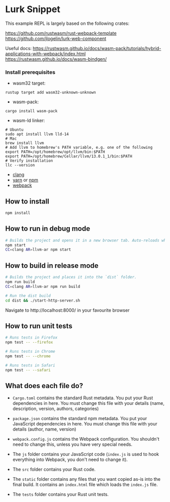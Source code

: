# Lurk Snippet

This example REPL is largely based on the following crates:

https://github.com/rustwasm/rust-webpack-template
https://github.com/jlogelin/lurk-web-component

Useful docs:
https://rustwasm.github.io/docs/wasm-pack/tutorials/hybrid-applications-with-webpack/index.html
https://rustwasm.github.io/docs/wasm-bindgen/

### Install prerequisites

- wasm32 target:
```
rustup target add wasm32-unknown-unknown
```
- wasm-pack:
```
cargo install wasm-pack
```
- wasm-ld linker:
```
# Ubuntu
sudo apt install llvm lld-14
# Mac
brew install llvm
# Add llvm to homebrew's PATH variable, e.g. one of the following
export PATH=/opt/homebrew/opt/llvm/bin:$PATH
export PATH=/opt/homebrew/Cellar/llvm/13.0.1_1/bin:$PATH
# Verify installation
llc --version
```
- [clang](https://clang.llvm.org/get_started.html)
- [yarn](https://classic.yarnpkg.com/lang/en/docs/install/#mac-stable) or [npm](https://nodejs.org/en/download/package-manager/)
- [webpack](https://webpack.js.org/guides/installation/)

## How to install

```sh
npm install
```

## How to run in debug mode

```sh
# Builds the project and opens it in a new browser tab. Auto-reloads when the project changes.
npm start
CC=clang AR=llvm-ar npm start
```

## How to build in release mode

```sh
# Builds the project and places it into the `dist` folder.
npm run build
CC=clang AR=llvm-ar npm run build
```

```sh
# Run the dist build
cd dist && ./start-http-server.sh
```
Navigate to http://localhost:8000/ in your favourite browser

## How to run unit tests

```sh
# Runs tests in Firefox
npm test -- --firefox

# Runs tests in Chrome
npm test -- --chrome

# Runs tests in Safari
npm test -- --safari
```

## What does each file do?

* `Cargo.toml` contains the standard Rust metadata. You put your Rust dependencies in here. You must change this file with your details (name, description, version, authors, categories)

* `package.json` contains the standard npm metadata. You put your JavaScript dependencies in here. You must change this file with your details (author, name, version)

* `webpack.config.js` contains the Webpack configuration. You shouldn't need to change this, unless you have very special needs.

* The `js` folder contains your JavaScript code (`index.js` is used to hook everything into Webpack, you don't need to change it).

* The `src` folder contains your Rust code.

* The `static` folder contains any files that you want copied as-is into the final build. It contains an `index.html` file which loads the `index.js` file.

* The `tests` folder contains your Rust unit tests.

